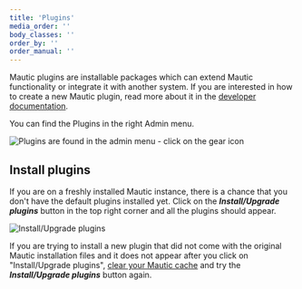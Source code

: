 ```yaml
---
title: 'Plugins'
media_order: ''
body_classes: ''
order_by: ''
order_manual: ''
---
```



Mautic plugins are installable packages which can extend Mautic functionality or integrate it with another system. If you are interested in how to create a new Mautic plugin, read more about it in the [developer documentation][developer-docs-plugins].

You can find the Plugins in the right Admin menu.

![Plugins are found in the admin menu - click on the gear icon](media/plugins-settings.jpg "Plugins are found on the Admin Menu")

## Install plugins

If you are on a freshly installed Mautic instance, there is a chance that you don't have the default plugins installed yet. Click on the _**Install/Upgrade plugins**_ button in the top right corner and all the plugins should appear.

![Install/Upgrade plugins](media/install-upgrade-plugins-button.png "Refresh plugin list")

If you are trying to install a new plugin that did not come with the original Mautic installation files and it does not appear after you click on "Install/Upgrade plugins", [clear your Mautic cache][cache] and try the _**Install/Upgrade plugins**_ button again.

[cache]: <./../tips/troubleshooting.html>

[developer-docs-plugins]: <https://developer.mautic.org#plugins>
